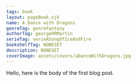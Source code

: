 ```yaml
---
tags: book
layout: pageBook.njk
name: A Dance with Dragons
genreTag: genreFantasy
authorTag: georgeRRMartin
serieTag: serieASongOfIceAndFire
bookshelfTag: NONESET
description: NONESET
coverImage: assets/covers/aDanceWithDragons.jpg
---
```


Hello, here is the body of the first blog post.